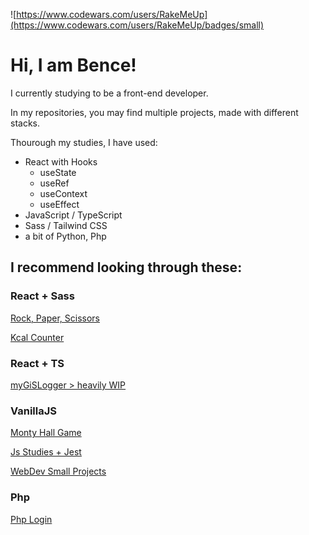 ![https://www.codewars.com/users/RakeMeUp](https://www.codewars.com/users/RakeMeUp/badges/small)

# Hi, I am Bence!

I currently studying to be a front-end developer.

In my repositories, you may find multiple projects, made with different stacks.

Thourough my studies, I have used:
- React with Hooks
  - useState
  - useRef
  - useContext
  - useEffect
- JavaScript / TypeScript
- Sass / Tailwind CSS
- a bit of Python, Php

## I recommend looking through these:

### React + Sass

  [Rock, Paper, Scissors](https://github.com/RakeMeUp/RoPaSci)

  [Kcal Counter](https://github.com/RakeMeUp/Kcal-Counter)
 
### React + TS

  [myGiSLogger  > heavily WIP](https://github.com/RakeMeUp/myGISLogger)

### VanillaJS

  [Monty Hall Game](https://github.com/RakeMeUp/MontyHall)

  [Js Studies + Jest](https://github.com/RakeMeUp/JS-exercises)

  [WebDev Small Projects](https://github.com/RakeMeUp/WebDevProjects)

### Php
  [Php Login](https://github.com/RakeMeUp/php-login)
